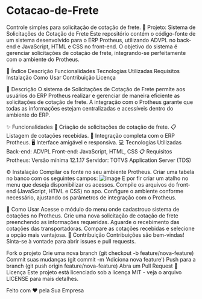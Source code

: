 # Cotacao-de-Frete
Controle simples para solicitação de cotação de frete.
🚛 Projeto: Sistema de Solicitações de Cotação de Frete
Este repositório contém o código-fonte de um sistema desenvolvido para o ERP Protheus, utilizando ADVPL no back-end e JavaScript, HTML e CSS no front-end. O objetivo do sistema é gerenciar solicitações de cotação de frete, integrando-se perfeitamente com o ambiente do Protheus.

📑 Índice
Descrição
Funcionalidades
Tecnologias Utilizadas
Requisitos
Instalação
Como Usar
Contribuição
Licença

📝 Descrição
O sistema de Solicitações de Cotação de Frete permite aos usuários do ERP Protheus realizar e gerenciar de maneira eficiente as solicitações de cotação de frete. A integração com o Protheus garante que todas as informações estejam centralizadas e acessíveis dentro do ambiente do ERP.

✨ Funcionalidades
📄 Criação de solicitações de cotação de frete.
📋 Listagem de cotações recebidas.
🔗 Integração completa com o ERP Protheus.
🖥️ Interface amigável e responsiva.
💻 Tecnologias Utilizadas
Back-end: ADVPL
Front-end: JavaScript, HTML, CSS
📋 Requisitos
Protheus: Versão mínima 12.1.17
Servidor: TOTVS Application Server (TDS)

⚙️ Instalação
Compilar os fonte no seu ambiente Protheus.
Criar uma tabela no banco com os seguintes campos:
![image](https://github.com/RodrigoSAugusto/Cotacao-de-Frete/assets/81340066/01c69f51-8940-4342-a065-58e8d501a307)
E por fir criar um atalho no menu que deseja disponibilizar os acessos.
Compile os arquivos do front-end (JavaScript, HTML e CSS) no apo.
Configure o ambiente conforme necessário, ajustando os parâmetros de integração com o Protheus.

🚀 Como Usar
Acesse o módulo do menu onde cadastrouo sistema de cotações no Protheus.
Crie uma nova solicitação de cotação de frete preenchendo as informações requeridas.
Aguarde o recebimento das cotações das transportadoras.
Compare as cotações recebidas e selecione a opção mais vantajosa.
🤝 Contribuição
Contribuições são bem-vindas! Sinta-se à vontade para abrir issues e pull requests.

Fork o projeto
Crie uma nova branch (git checkout -b feature/nova-feature)
Commit suas mudanças (git commit -m 'Adiciona nova feature')
Push para a branch (git push origin feature/nova-feature)
Abra um Pull Request
📄 Licença
Este projeto está licenciado sob a licença MIT - veja o arquivo LICENSE para mais detalhes.

Feito com ❤️ pela Sua Empresa
